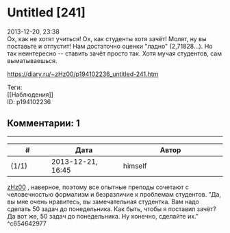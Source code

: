 Untitled [241]
==============

  
2013-12-20, 23:38  
 Ох, как не хотят учиться! Ох, как студенты хотя зачёт! Молят, ну вы поставьте и отпустит! Нам достаточно оценки "ладно" (2,71828...). Но так неинтересно -- ставить зачёт просто так. Хотя мучая студентов, сам выматываешься.   
  
<https://diary.ru/~zHz00/p194102236_untitled-241.htm>  
  
Теги:  
[[Наблюдения]]  
ID: p194102236  


Комментарии: 1
--------------

  


---



|         #         |              Дата              |                     Автор                     |           ID           |
| --- | --- | --- | --- |
| (1/1) | 2013-12-21, 16:45 | himself | c654642977 |

  
  [zHz00](https://zHz00.diary.ru "Untitled")  , наверное, поэтому все опытные преподы сочетают с человечностью формализм и безразличие к проблемам студентов. "Да, вы мне очень нравитесь, вы замечательная студентка. Вам надо сделать 50 задач до понедельника. Как быть, чтобы я поставил зачёт? Да вот же, 50 задач до понедельника. Ну конечно, сделайте их."   
 ^c654642977